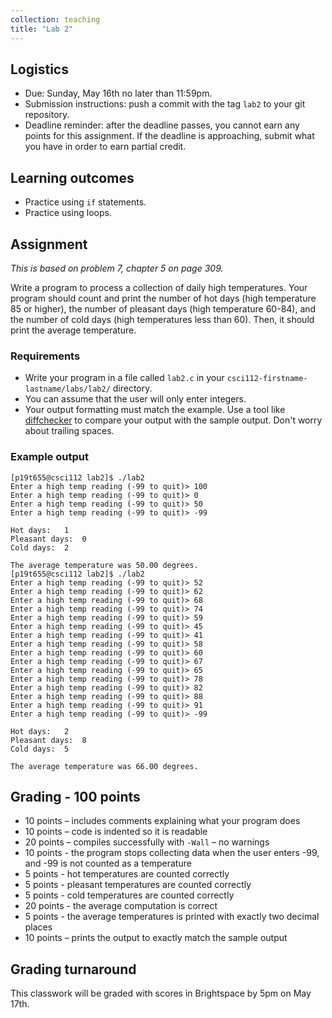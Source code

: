 ```yaml
---
collection: teaching
title: "Lab 2"
---
```


## Logistics
* Due: Sunday, May 16th no later than 11:59pm.
* Submission instructions: push a commit with the tag `lab2` to your git
	repository.
* Deadline reminder: after the deadline passes, you cannot earn any points for
	this assignment. If the deadline is approaching, submit what you have in
	order to earn partial credit.

## Learning outcomes
* Practice using `if` statements.
* Practice using loops.

## Assignment

*This is based on problem 7, chapter 5 on page 309.*

Write a program to process a collection of daily high temperatures. Your
program should count and print the number of hot days (high temperature 85 or
higher), the number of pleasant days (high temperature 60-84), and the number
of cold days (high temperatures less than 60). Then, it should print the
average temperature.

### Requirements
* Write your program in a file called `lab2.c` in your
	`csci112-firstname-lastname/labs/lab2/` directory.
* You can assume that the user will only enter integers.
* Your output formatting must match the example. Use a tool like
	[diffchecker](https://www.diffchecker.com/) to compare your output with the sample
	output. Don't worry about trailing spaces.

### Example output
```
[p19t655@csci112 lab2]$ ./lab2
Enter a high temp reading (-99 to quit)> 100
Enter a high temp reading (-99 to quit)> 0
Enter a high temp reading (-99 to quit)> 50
Enter a high temp reading (-99 to quit)> -99

Hot days:	1
Pleasant days:	0
Cold days:	2

The average temperature was 50.00 degrees.
[p19t655@csci112 lab2]$ ./lab2
Enter a high temp reading (-99 to quit)> 52
Enter a high temp reading (-99 to quit)> 62
Enter a high temp reading (-99 to quit)> 68
Enter a high temp reading (-99 to quit)> 74
Enter a high temp reading (-99 to quit)> 59
Enter a high temp reading (-99 to quit)> 45
Enter a high temp reading (-99 to quit)> 41
Enter a high temp reading (-99 to quit)> 58
Enter a high temp reading (-99 to quit)> 60
Enter a high temp reading (-99 to quit)> 67
Enter a high temp reading (-99 to quit)> 65
Enter a high temp reading (-99 to quit)> 78
Enter a high temp reading (-99 to quit)> 82
Enter a high temp reading (-99 to quit)> 88
Enter a high temp reading (-99 to quit)> 91
Enter a high temp reading (-99 to quit)> -99

Hot days:	2
Pleasant days:	8
Cold days:	5

The average temperature was 66.00 degrees.
```

## Grading - 100 points
* 10 points – includes comments explaining what your program does
* 10 points – code is indented so it is readable
* 20 points – compiles successfully with `-Wall` – no warnings
* 10 points - the program stops collecting data when the user enters -99, and
	-99 is not counted as a temperature
* 5 points - hot temperatures are counted correctly
* 5 points - pleasant temperatures are counted correctly
* 5 points - cold temperatures are counted correctly
* 20 points - the average computation is correct
* 5 points - the average temperatures is printed with exactly two decimal
	places
* 10 points – prints the output to exactly match the sample output

## Grading turnaround
This classwork will be graded with scores in Brightspace by 5pm on May 17th.

